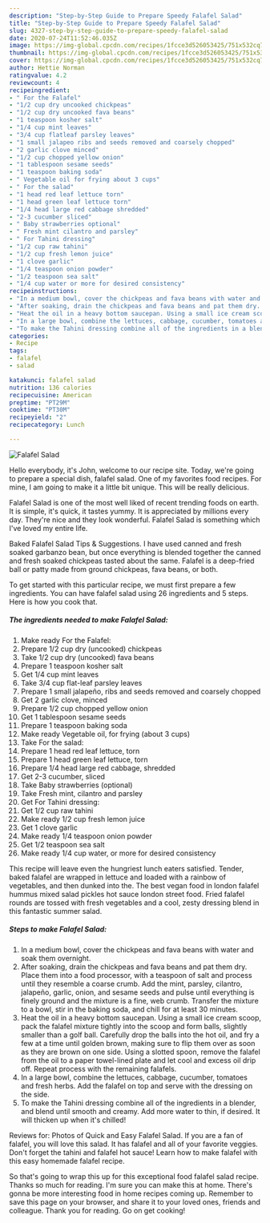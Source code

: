 ```yaml
---
description: "Step-by-Step Guide to Prepare Speedy Falafel Salad"
title: "Step-by-Step Guide to Prepare Speedy Falafel Salad"
slug: 4327-step-by-step-guide-to-prepare-speedy-falafel-salad
date: 2020-07-24T11:52:46.035Z
image: https://img-global.cpcdn.com/recipes/1fcce3d526053425/751x532cq70/falafel-salad-recipe-main-photo.jpg
thumbnail: https://img-global.cpcdn.com/recipes/1fcce3d526053425/751x532cq70/falafel-salad-recipe-main-photo.jpg
cover: https://img-global.cpcdn.com/recipes/1fcce3d526053425/751x532cq70/falafel-salad-recipe-main-photo.jpg
author: Hettie Norman
ratingvalue: 4.2
reviewcount: 4
recipeingredient:
- " For the Falafel"
- "1/2 cup dry uncooked chickpeas"
- "1/2 cup dry uncooked fava beans"
- "1 teaspoon kosher salt"
- "1/4 cup mint leaves"
- "3/4 cup flatleaf parsley leaves"
- "1 small jalapeo ribs and seeds removed and coarsely chopped"
- "2 garlic clove minced"
- "1/2 cup chopped yellow onion"
- "1 tablespoon sesame seeds"
- "1 teaspoon baking soda"
- " Vegetable oil for frying about 3 cups"
- " For the salad"
- "1 head red leaf lettuce torn"
- "1 head green leaf lettuce torn"
- "1/4 head large red cabbage shredded"
- "2-3 cucumber sliced"
- " Baby strawberries optional"
- " Fresh mint cilantro and parsley"
- " For Tahini dressing"
- "1/2 cup raw tahini"
- "1/2 cup fresh lemon juice"
- "1 clove garlic"
- "1/4 teaspoon onion powder"
- "1/2 teaspoon sea salt"
- "1/4 cup water or more for desired consistency"
recipeinstructions:
- "In a medium bowl, cover the chickpeas and fava beans with water and soak them overnight."
- "After soaking, drain the chickpeas and fava beans and pat them dry. Place them into a food processor, with a teaspoon of salt and process until they resemble a coarse crumb. Add the mint, parsley, cilantro, jalapeño, garlic, onion, and sesame seeds and pulse until everything is finely ground and the mixture is a fine, web crumb. Transfer the mixture to a bowl, stir in the baking soda, and chill for at least 30 minutes."
- "Heat the oil in a heavy bottom saucepan. Using a small ice cream scoop, pack the falafel mixture tightly into the scoop and form balls, slightly smaller than a golf ball. Carefully drop the balls into the hot oil, and fry a few at a time until golden brown, making sure to flip them over as soon as they are brown on one side. Using a slotted spoon, remove the falafel from the oil to a paper towel-lined plate and let cool and excess oil drip off. Repeat process with the remaining falafels."
- "In a large bowl, combine the lettuces, cabbage, cucumber, tomatoes and fresh herbs. Add the falafel on top and serve with the dressing on the side."
- "To make the Tahini dressing combine all of the ingredients in a blender, and blend until smooth and creamy. Add more water to thin, if desired. It will thicken up when it&#39;s chilled!"
categories:
- Recipe
tags:
- falafel
- salad

katakunci: falafel salad 
nutrition: 136 calories
recipecuisine: American
preptime: "PT29M"
cooktime: "PT30M"
recipeyield: "2"
recipecategory: Lunch

---
```



![Falafel Salad](https://img-global.cpcdn.com/recipes/1fcce3d526053425/751x532cq70/falafel-salad-recipe-main-photo.jpg)

Hello everybody, it's John, welcome to our recipe site. Today, we're going to prepare a special dish, falafel salad. One of my favorites food recipes. For mine, I am going to make it a little bit unique. This will be really delicious.

Falafel Salad is one of the most well liked of recent trending foods on earth. It is simple, it's quick, it tastes yummy. It is appreciated by millions every day. They're nice and they look wonderful. Falafel Salad is something which I've loved my entire life.

Baked Falafel Salad Tips &amp; Suggestions. I have used canned and fresh soaked garbanzo bean, but once everything is blended together the canned and fresh soaked chickpeas tasted about the same. Falafel is a deep-fried ball or patty made from ground chickpeas, fava beans, or both.


To get started with this particular recipe, we must first prepare a few ingredients. You can have falafel salad using 26 ingredients and 5 steps. Here is how you cook that.

<!--inarticleads1-->

##### The ingredients needed to make Falafel Salad:

1. Make ready  For the Falafel:
1. Prepare 1/2 cup dry (uncooked) chickpeas
1. Take 1/2 cup dry (uncooked) fava beans
1. Prepare 1 teaspoon kosher salt
1. Get 1/4 cup mint leaves
1. Take 3/4 cup flat-leaf parsley leaves
1. Prepare 1 small jalapeño, ribs and seeds removed and coarsely chopped
1. Get 2 garlic clove, minced
1. Prepare 1/2 cup chopped yellow onion
1. Get 1 tablespoon sesame seeds
1. Prepare 1 teaspoon baking soda
1. Make ready  Vegetable oil, for frying (about 3 cups)
1. Take  For the salad:
1. Prepare 1 head red leaf lettuce, torn
1. Prepare 1 head green leaf lettuce, torn
1. Prepare 1/4 head large red cabbage, shredded
1. Get 2-3 cucumber, sliced
1. Take  Baby strawberries (optional)
1. Take  Fresh mint, cilantro and parsley
1. Get  For Tahini dressing:
1. Get 1/2 cup raw tahini
1. Make ready 1/2 cup fresh lemon juice
1. Get 1 clove garlic
1. Make ready 1/4 teaspoon onion powder
1. Get 1/2 teaspoon sea salt
1. Make ready 1/4 cup water, or more for desired consistency


This recipe will leave even the hungriest lunch eaters satisfied. Tender, baked falafel are wrapped in lettuce and loaded with a rainbow of vegetables, and then dunked into the. The best vegan food in london falafel hummus mixed salad pickles hot sauce london street food. Fried falafel rounds are tossed with fresh vegetables and a cool, zesty dressing blend in this fantastic summer salad. 

<!--inarticleads2-->

##### Steps to make Falafel Salad:

1. In a medium bowl, cover the chickpeas and fava beans with water and soak them overnight.
1. After soaking, drain the chickpeas and fava beans and pat them dry. Place them into a food processor, with a teaspoon of salt and process until they resemble a coarse crumb. Add the mint, parsley, cilantro, jalapeño, garlic, onion, and sesame seeds and pulse until everything is finely ground and the mixture is a fine, web crumb. Transfer the mixture to a bowl, stir in the baking soda, and chill for at least 30 minutes.
1. Heat the oil in a heavy bottom saucepan. Using a small ice cream scoop, pack the falafel mixture tightly into the scoop and form balls, slightly smaller than a golf ball. Carefully drop the balls into the hot oil, and fry a few at a time until golden brown, making sure to flip them over as soon as they are brown on one side. Using a slotted spoon, remove the falafel from the oil to a paper towel-lined plate and let cool and excess oil drip off. Repeat process with the remaining falafels.
1. In a large bowl, combine the lettuces, cabbage, cucumber, tomatoes and fresh herbs. Add the falafel on top and serve with the dressing on the side.
1. To make the Tahini dressing combine all of the ingredients in a blender, and blend until smooth and creamy. Add more water to thin, if desired. It will thicken up when it&#39;s chilled!


Reviews for: Photos of Quick and Easy Falafel Salad. If you are a fan of falafel, you will love this salad. It has falafel and all of your favorite veggies. Don&#39;t forget the tahini and falafel hot sauce! Learn how to make falafel with this easy homemade falafel recipe. 

So that's going to wrap this up for this exceptional food falafel salad recipe. Thanks so much for reading. I'm sure you can make this at home. There's gonna be more interesting food in home recipes coming up. Remember to save this page on your browser, and share it to your loved ones, friends and colleague. Thank you for reading. Go on get cooking!
